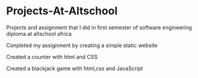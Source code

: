 # Projects-At-Altschool
Projects and assignment that I did in first semester of software engineering diploma at altschool africa

Conpleted my assignment by creating a simple static website

Created a counter with html and CSS

Created a blackjack game with html,css and JavaScript
